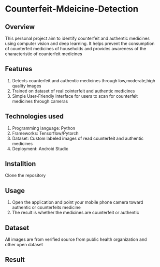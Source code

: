 # Counterfeit-Mdeicine-Detection
## Overview
This personal project aim to identify counterfeit and authentic medicines using computer vision and deep learning. It helps prevent the consumption of counterfeit medicines of households and provides awareness of the characteristic of counterfeit medicines
## Features
1. Detects counterfeit and authentic medicines through low,moderate,high quality images
2. Trained on dataset of real cointerfeit and authentic medicines
3. Simple User-Friendly Interface for users to scan for counterfeit medicines through cameras
## Technologies used
1. Programming language: Python
2. Frameworks: Tensorflow/Pytorch
3. Dataset: Custom labeled images of read counterfeit and authentic medicines
4. Deployment: Android Studio
## Installtion
Clone the repository
## Usage
1. Open the application and point your mobile phone camera toward authentic or counterfeits medicine
2. The result is whether the medicines are counterfeit or authentic
## Dataset
All images are from verified source from public health organization and other open dataset
## Result

